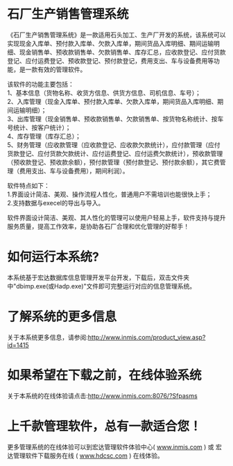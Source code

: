 # 石厂生产销售管理系统

《石厂生产销售管理系统》是一款适用石头加工、生产厂开发的系统，该系统可以实现现金入库单、预付款入库单、欠款入库单，期间货品入库明细、期间运输明细、现金销售单、预收款销售单、欠款销售单、库存汇总，应收款登记、应付货款登记、应付运费登记、预收款登记、预付款登记，费用支出、车与设备费用等功能，是一款有效的管理软件。

该软件的功能主要包括：   
1、基本信息（货物名称、收货方信息、供货方信息、司机信息、车号）；   
2、入库管理（现金入库单、预付款入库单、欠款入库单，期间货品入库明细、期间运输明细）；   
3、出库管理（现金销售单、预收款销售单、欠款销售单、按货物名称统计、按车号统计、按客户统计）；   
4、库存管理（库存汇总）；   
5、财务管理（应收款管理（应收款登记、应收款欠款统计），应付款管理（应付货款登记、应付货款欠款统计、应付运费登记、应付运费欠款统计），预收款管理（预收款登记、预收款余额），预付款管理（预付款登记、预付款余额），其它费管理（费用支出、车与设备费用），期间利润）。 

软件特点如下：   
1.界面设计简洁、美观、操作流程人性化，普通用户不需培训也能很快上手；   
2.支持数据与execel的导出与导入。 

 软件界面设计简洁、美观、其人性化的管理可以使用户轻易上手，软件支持与提升服务质量，提高工作效率，是协助各石厂合理和优化管理的好帮手！

# 如何运行本系统?

本系统基于宏达数据库信息管理开发平台开发，下载后，双击文件夹中"dbimp.exe(或Hadp.exe)"文件即可完整运行对应的信息管理系统。

# 了解系统的更多信息

关于本系统更多信息，请参阅:http://www.inmis.com/product_view.asp?id=1415

# 如果希望在下载之前，在线体验系统

关于本系统的在线体验请点击:http://www.inmis.com:8076/?Sfpasms

# 上千款管理软件，总有一款适合您！

更多管理系统的在线体验可以到宏达管理软件体验中心( www.inmis.com ) 或 宏达管理软件下载服务在线 ( www.hdcsc.com ) 在线体验。

